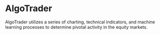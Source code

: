 # AlgoTrader
AlgoTrader utilizes a series of charting, technical indicators, and machine learning processes to determine pivotal activity in the equity markets. 
